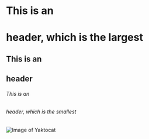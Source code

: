# This is an <h1> header, which is the largest
## This is an <h2> header
###### This is an <h6> header, which is the smallest


 ![Image of Yaktocat](https://octodex.github.com/images/yaktocat.png)
